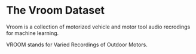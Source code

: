 # The Vroom Dataset
Vroom is a collection of motorized vehicle and motor tool audio recrodings for machine learning.

VROOM stands for Varied Recordings of Outdoor Motors.


